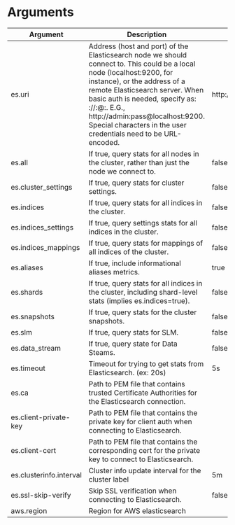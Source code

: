 # Arguments

| Argument                | Description                                                                                                                                                                                                                                                                                                                                                                      | Default               |
|-------------------------|----------------------------------------------------------------------------------------------------------------------------------------------------------------------------------------------------------------------------------------------------------------------------------------------------------------------------------------------------------------------------------|-----------------------|
| es.uri                  | Address (host and port) of the Elasticsearch node we should connect to. This could be a local node (localhost:9200, for instance), or the address of a remote Elasticsearch server. When basic auth is needed, specify as: <proto>://<user>:<password>@<host>:<port>. E.G., http://admin:pass@localhost:9200. Special characters in the user credentials need to be URL-encoded. | http://localhost:9200 |
| es.all                  | If true, query stats for all nodes in the cluster, rather than just the node we connect to.                                                                                                                                                                                                                                                                                      | false                 |
| es.cluster_settings     | If true, query stats for cluster settings.                                                                                                                                                                                                                                                                                                                                       | false                 |
| es.indices              | If true, query stats for all indices in the cluster.                                                                                                                                                                                                                                                                                                                             | false                 |
| es.indices_settings     | If true, query settings stats for all indices in the cluster.                                                                                                                                                                                                                                                                                                                    | false                 |
| es.indices_mappings     | If true, query stats for mappings of all indices of the cluster.                                                                                                                                                                                                                                                                                                                 | false                 |
| es.aliases              | If true, include informational aliases metrics.                                                                                                                                                                                                                                                                                                                                  | true                  |
| es.shards               | If true, query stats for all indices in the cluster, including shard-level stats (implies es.indices=true).                                                                                                                                                                                                                                                                      | false                 |
| es.snapshots            | If true, query stats for the cluster snapshots.                                                                                                                                                                                                                                                                                                                                  | false                 |
| es.slm                  | If true, query stats for SLM.                                                                                                                                                                                                                                                                                                                                                    | false                 |
| es.data_stream          | If true, query state for Data Steams.                                                                                                                                                                                                                                                                                                                                            | false                 |
| es.timeout              | Timeout for trying to get stats from Elasticsearch. (ex: 20s)                                                                                                                                                                                                                                                                                                                    | 5s                    |
| es.ca                   | Path to PEM file that contains trusted Certificate Authorities for the Elasticsearch connection.                                                                                                                                                                                                                                                                                 |                       |
| es.client-private-key   | Path to PEM file that contains the private key for client auth when connecting to Elasticsearch.                                                                                                                                                                                                                                                                                 |                       |
| es.client-cert          | Path to PEM file that contains the corresponding cert for the private key to connect to Elasticsearch.                                                                                                                                                                                                                                                                           |                       |
| es.clusterinfo.interval | Cluster info update interval for the cluster label                                                                                                                                                                                                                                                                                                                               | 5m                    |
| es.ssl-skip-verify      | Skip SSL verification when connecting to Elasticsearch.                                                                                                                                                                                                                                                                                                                          | false                 |
| aws.region              | Region for AWS elasticsearch                                                                                                                                                                                                                                                                                                                                                     |                       |
